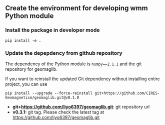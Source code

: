 ## Create the environment for developing wmm Python module

### Install the package in developer mode

`pip install -e .`

### Update the depepdency from github repository

The dependency of the Python module is `numpy==2.1.1` and the git repository for geomaglib.

If you want to reinstall the updated Git dependency without installing entire project, you can use
  
`pip install --upgrade --force-reinstall git+https://github.com/CIRES-Geomagnetism/geomaglib.git@v0.1.0`

- **git+https://github.com/liyo6397/geomaglib.git**: git repository url
- **v0.3.1:** git tag. Please check the latest tag at https://github.com/liyo6397/geomaglib.git



